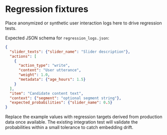 # Regression fixtures

Place anonymized or synthetic user interaction logs here to drive regression tests.

Expected JSON schema for `regression_logs.json`:

```json
{
  "slider_texts": {"slider_name": "Slider description"},
  "actions": [
    {
      "action_type": "write",
      "content": "User utterance",
      "weight": 1.0,
      "metadata": {"age_hours": 1.5}
    }
  ],
  "item": "Candidate content text",
  "context": {"segment": "optional segment string"},
  "expected_probabilities": {"slider_name": 0.5}
}
```

Replace the example values with regression targets derived from production data once available. The existing integration test will validate the probabilities within a small tolerance to catch embedding drift.

